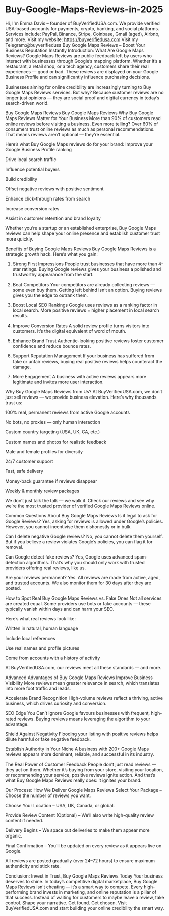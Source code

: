 # Buy-Google-Maps-Reviews-in-2025
Hi, I'm Emma Davis – founder of BuyVerifiedUSA.com. We provide verified USA-based accounts for payments, crypto, banking, and social platforms. Services include: PayPal, Binance, Stripe, Coinbase, Gmail (aged), Airbnb, and more. Visit my website: https://buyverifiedusa.com  Visit my Telegram:@buyverifiedusa
Buy Google Maps Reviews – Boost Your Business Reputation Instantly
Introduction: What Are Google Maps Reviews?
Google Maps Reviews are public feedback left by users who interact with businesses through Google’s mapping platform. Whether it’s a restaurant, a retail shop, or a tech agency, customers share their real experiences — good or bad. These reviews are displayed on your Google Business Profile and can significantly influence purchasing decisions.

Businesses aiming for online credibility are increasingly turning to Buy Google Maps Reviews services. But why? Because customer reviews are no longer just opinions — they are social proof and digital currency in today’s search-driven world.

Buy Google Maps Reviews
Buy Google Maps Reviews
Why Buy Google Maps Reviews Matter for Your Business
More than 90% of customers read online reviews before visiting a business. Even more telling? Over 60% of consumers trust online reviews as much as personal recommendations. That means reviews aren’t optional — they’re essential.

Here’s what Buy Google Maps reviews do for your brand:
Improve your Google Business Profile ranking

Drive local search traffic

Influence potential buyers

Build credibility

Offset negative reviews with positive sentiment

Enhance click-through rates from search

Increase conversion rates

Assist in customer retention and brand loyalty

Whether you’re a startup or an established enterprise, Buy Google Maps reviews can help shape your online presence and establish customer trust more quickly.

Benefits of Buying Google Maps Reviews
Buy Google Maps Reviews is a strategic growth hack. Here’s what you gain:

1. Strong First Impressions
People trust businesses that have more than 4-star ratings. Buying Google reviews gives your business a polished and trustworthy appearance from the start.

2. Beat Competitors
Your competitors are already collecting reviews — some even buy them. Getting left behind isn’t an option. Buying reviews gives you the edge to outrank them.

3. Boost Local SEO Rankings
Google uses reviews as a ranking factor in local search. More positive reviews = higher placement in local search results.

4. Improve Conversion Rates
A solid review profile turns visitors into customers. It’s the digital equivalent of word of mouth.

5. Enhance Brand Trust
Authentic-looking positive reviews foster customer confidence and reduce bounce rates.

6. Support Reputation Management
If your business has suffered from fake or unfair reviews, buying real positive reviews helps counteract the damage.

7. More Engagement
A business with active reviews appears more legitimate and invites more user interaction.

Why Buy Google Maps Reviews from Us?
At BuyVerifiedUSA.com, we don’t just sell reviews — we provide business elevation. Here’s why thousands trust us:

100% real, permanent reviews from active Google accounts

No bots, no proxies — only human interaction

Custom country targeting (USA, UK, CA, etc.)

Custom names and photos for realistic feedback

Male and female profiles for diversity

24/7 customer support

Fast, safe delivery

Money-back guarantee if reviews disappear

Weekly & monthly review packages

We don’t just talk the talk — we walk it. Check our reviews and see why we’re the most trusted provider of verified Google Maps Reviews online.

Common Questions About Buy Google Maps Reviews
Is it legal to ask for Google Reviews?
Yes, asking for reviews is allowed under Google’s policies. However, you cannot incentivise them dishonestly or in bulk.

Can I delete negative Google reviews?
No, you cannot delete them yourself. But if you believe a review violates Google’s policies, you can flag it for removal.

Can Google detect fake reviews?
Yes, Google uses advanced spam-detection algorithms. That’s why you should only work with trusted providers offering real reviews, like us.

Are your reviews permanent?
Yes. All reviews are made from active, aged, and trusted accounts. We also monitor them for 30 days after they are posted.

How to Spot Real Buy Google Maps Reviews vs. Fake Ones
Not all services are created equal. Some providers use bots or fake accounts — these typically vanish within days and can harm your SEO.

Here’s what real reviews look like:

Written in natural, human language

Include local references

Use real names and profile pictures

Come from accounts with a history of activity

At BuyVerifiedUSA.com, our reviews meet all these standards — and more.

Advanced Advantages of  Buy Google Maps Reviews
Improve Business Visibility
More reviews mean greater relevance in search, which translates into more foot traffic and leads.

Accelerate Brand Recognition
High-volume reviews reflect a thriving, active business, which drives curiosity and conversion.

SEO Edge You Can’t Ignore
Google favours businesses with frequent, high-rated reviews. Buying reviews means leveraging the algorithm to your advantage.

Shield Against Negativity
Flooding your listing with positive reviews helps dilute harmful or fake negative feedback.

Establish Authority in Your Niche
A business with 200+ Google Maps reviews appears more dominant, reliable, and successful in its industry.

The Real Power of Customer Feedback
People don’t just read reviews — they act on them. Whether it’s buying from your store, visiting your location, or recommending your service, positive reviews ignite action. And that’s what Buy Google Maps Reviews really does: it ignites your brand.

Our Process: How We Deliver Google Maps Reviews
Select Your Package – Choose the number of reviews you want.

Choose Your Location – USA, UK, Canada, or global.

Provide Review Content (Optional) – We’ll also write high-quality review content if needed.

Delivery Begins – We space out deliveries to make them appear more organic.

Final Confirmation – You’ll be updated on every review as it appears live on Google.

All reviews are posted gradually (over 24–72 hours) to ensure maximum authenticity and stick rate.

Conclusion: Invest in Trust, Buy Google Maps Reviews Today
Your business deserves to shine. In today’s competitive digital marketplace, Buy Google Maps Reviews isn’t cheating — it’s a smart way to compete. Every high-performing brand invests in marketing, and online reputation is a pillar of that success. Instead of waiting for customers to maybe leave a review, take control. Shape your narrative. Get found. Get chosen. Visit BuyVerifiedUSA.com and start building your online credibility the smart way.
